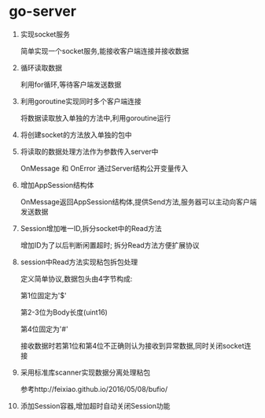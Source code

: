 # go-server

1. 实现socket服务

    简单实现一个socket服务,能接收客户端连接并接收数据

2. 循环读取数据

    利用for循环,等待客户端发送数据

3. 利用goroutine实现同时多个客户端连接

    将数据读取放入单独的方法中,利用goroutine运行

4. 将创建socket的方法放入单独的包中

5. 将读取的数据处理方法作为参数传入server中

    OnMessage 和 OnError 通过Server结构公开变量传入

6. 增加AppSession结构体

    OnMessage返回AppSession结构体,提供Send方法,服务器可以主动向客户端发送数据

7. Session增加唯一ID,拆分socket中的Read方法

    增加ID为了以后判断闲置超时;
    拆分Read方法方便扩展协议

8. session中Read方法实现粘包拆包处理

    定义简单协议,数据包头由4字节构成:

    第1位固定为'$'

    第2-3位为Body长度(uint16)

    第4位固定为'#' 

    接收数据时若第1位和第4位不正确则认为接收到异常数据,同时关闭socket连接

9. 采用标准库scanner实现数据分离处理粘包

    参考http://feixiao.github.io/2016/05/08/bufio/

10. 添加Session容器,增加超时自动关闭Session功能

    
